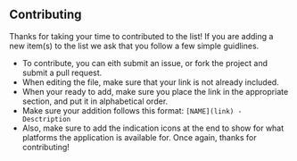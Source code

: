 ## Contributing
Thanks for taking your time to contributed to the list! If you are adding a new item(s) to the list we ask that you follow a few simple guidlines.
* To contribute, you can eith submit an issue, or fork the project and submit a pull request.
* When editing the file, make sure that your link is not already included.
* When your ready to add, make sure you place the link in the appropriate section, and put it in alphabetical order.
* Make sure your addition follows this format: `[NAME](link) - Desctription`
* Also, make sure to add the indication icons at the end to show for what platforms the application is available for.
Once again, thanks for contributing!
